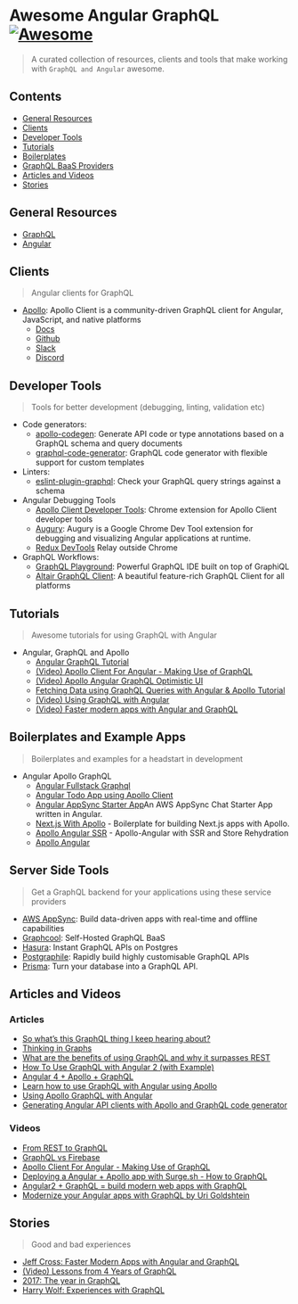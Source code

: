# Awesome Angular GraphQL [![Awesome](https://cdn.rawgit.com/sindresorhus/awesome/d7305f38d29fed78fa85652e3a63e154dd8e8829/media/badge.svg)](https://github.com/sindresorhus/awesome)

> A curated collection of resources, clients and tools that make working with `GraphQL and Angular` awesome.

## Contents

- [General Resources](#general-resources)
- [Clients](#clients)
- [Developer Tools](#developer-tools)
- [Tutorials](#tutorials)
- [Boilerplates](#boilerplates-and-example-apps)
- [GraphQL BaaS Providers](#graphql-baas-providers)
- [Articles and Videos](#articles-and-videos)
- [Stories](#stories)

## General Resources

- [GraphQL](http://graphql.org/learn/)
- [Angular](http://angular.io)

## Clients

> Angular clients for GraphQL

- [Apollo](https://www.apollographql.com/): Apollo Client is a community-driven GraphQL client for Angular, JavaScript, and native platforms
  - [Docs](https://www.apollographql.com/docs/angular/)
  - [Github](https://github.com/apollographql)
  - [Slack](https://www.apollographql.com/slack)
  - [Discord](https://discord.gg/0ZcbPKXt5bX40xsQ)
  

## Developer Tools

> Tools for better development (debugging, linting, validation etc)

- Code generators:
  - [apollo-codegen](https://github.com/apollographql/apollo-codegen): Generate API code or type annotations based on a GraphQL schema and query documents
  - [graphql-code-generator](https://github.com/dotansimha/graphql-code-generator): GraphQL code generator with flexible support for custom templates
- Linters:
  - [eslint-plugin-graphql](https://github.com/apollographql/eslint-plugin-graphql): Check your GraphQL query strings against a schema
- Angular Debugging Tools
  - [Apollo Client Developer Tools](https://chrome.google.com/webstore/detail/apollo-client-developer-t/jdkknkkbebbapilgoeccciglkfbmbnfm): Chrome extension for Apollo Client developer tools
  - [Augury](https://chrome.google.com/webstore/detail/augury/elgalmkoelokbchhkhacckoklkejnhcd): Augury is a Google Chrome Dev Tool extension for debugging and visualizing Angular applications at runtime.
  - [Redux DevTools](https://chrome.google.com/webstore/detail/redux-devtools/lmhkpmbekcpmknklioeibfkpmmfibljd?hl=en)
  Relay outside Chrome
- GraphQL Workflows:
  - [GraphQL Playground](https://github.com/graphcool/graphql-playground): Powerful GraphQL IDE built on top of GraphiQL
  - [Altair GraphQL Client](https://altair.sirmuel.design/): A beautiful feature-rich GraphQL Client for all platforms

## Tutorials

> Awesome tutorials for using GraphQL with Angular

- Angular, GraphQL and Apollo
  - [Angular GraphQL Tutorial](https://www.howtographql.com/angular-apollo/0-introduction/)
  - [(Video) Apollo Client For Angular - Making Use of GraphQL](https://www.youtube.com/watch?v=dp_64aX_6jI)
  - [(Video) Apollo Angular GraphQL Optimistic UI](https://www.youtube.com/watch?v=Wc7bJ2uv694)
  - [Fetching Data using GraphQL Queries with Angular & Apollo Tutorial](https://www.howtographql.com/angular-apollo/2-queries-loading-links)
  - [(Video) Using GraphQL with Angular](https://www.youtube.com/watch?v=-ONW7mDg0-o)
  - [(Video) Faster modern apps with Angular and GraphQL](https://www.youtube.com/watch?v=Xx39bv-5ojA)

## Boilerplates and Example Apps

> Boilerplates and examples for a headstart in development

- Angular Apollo GraphQL
  - [Angular Fullstack Graphql](https://github.com/graphql-boilerplates/angular-fullstack-graphql)
  - [Angular Todo App using Apollo Client](https://github.com/WickedBrat/hasura-angular-todo)
  - [Angular AppSync Starter App](https://github.com/aws-samples/aws-mobile-appsync-chat-starter-angular)An AWS AppSync Chat Starter App written in Angular.
  - [Next.js With Apollo](https://github.com/zeit/next.js/tree/master/examples/with-apollo) - Boilerplate for building Next.js apps with Apollo.
  - [Apollo Angular SSR](https://github.com/kamilkisiela/apollo-angular-ssr) - Apollo-Angular with SSR and Store Rehydration
  - [Apollo Angular](https://github.com/apollographql/apollo-angular)

## Server Side Tools

> Get a GraphQL backend for your applications using these service providers

- [AWS AppSync](https://aws.amazon.com/appsync/): Build data-driven apps with real-time and offline capabilities
- [Graphcool](https://graph.cool): Self-Hosted GraphQL BaaS
- [Hasura](https://hasura.io): Instant GraphQL APIs on Postgres
- [Postgraphile](https://www.graphile.org): Rapidly build highly customisable GraphQL APIs
- [Prisma](https://www.prisma.io/): Turn your database into a GraphQL API.

## Articles and Videos

### Articles

- [So what’s this GraphQL thing I keep hearing about?](https://medium.freecodecamp.org/so-whats-this-graphql-thing-i-keep-hearing-about-baf4d36c20cf)
- [Thinking in Graphs](http://graphql.org/learn/thinking-in-graphs/)
- [What are the benefits of using GraphQL and why it surpasses REST](https://blog.hellocomet.co/graphql-benefits-api/)
- [How To Use GraphQL with Angular 2 (with Example)](https://gearheart.io/blog/how-to-use-graphql-with-angular-2-with-example/)
- [Angular 4 + Apollo + GraphQL](https://qiita.com/alokrawat050/items/7fc8a240e047ea6c2e06)
- [Learn how to use GraphQL with Angular using Apollo](https://malcoded.com/posts/graphql-with-angular-apollo)
- [Using Apollo GraphQL with Angular](https://g00glen00b.be/apollo-graphql-angular)
- [Generating Angular API clients with Apollo and GraphQL code generator](https://angular.schule/blog/2018-06-apollo-graphql-code-generator)

### Videos

- [From REST to GraphQL](https://www.youtube.com/watch?v=ntBU5UXGbM8)
- [GraphQL vs Firebase](https://www.prisma.io/blog/graphql-vs-firebase-496498546142/)
- [Apollo Client For Angular - Making Use of GraphQL](https://codingthesmartway.com/apollo-client-for-angular-making-use-of-graphql/)
- [Deploying a Angular + Apollo app with Surge.sh - How to GraphQL](https://www.howtographql.com/angular-apollo/10-deploying/)
- [Angular2 + GraphQL = build modern web apps with GraphQL](https://www.youtube.com/watch?v=g1ZxxpmBCnE)
- [Modernize your Angular apps with GraphQL by Uri Goldshtein](https://www.youtube.com/watch?v=E8feZBidZcs)

## Stories

> Good and bad experiences

- [Jeff Cross: Faster Modern Apps with Angular and GraphQL](https://www.graphql.com/articles/angular-graphql-faster-modern-apps)
- [(Video) Lessons from 4 Years of GraphQL](https://www.youtube.com/watch?v=zVNrqo9XGOs)
- [2017: The year in GraphQL](https://dev-blog.apollodata.com/2017-the-year-in-graphql-124a050d04c6)
- [Harry Wolf: Experiences with GraphQL](http://hswolff.com/blog/experiences-with-graphql/)
